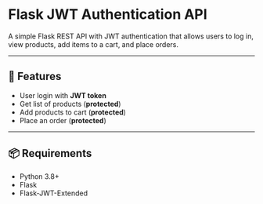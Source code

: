 # Flask JWT Authentication API

A simple Flask REST API with JWT authentication that allows users to log in, view products, add items to a cart, and place orders.

---

## 🚀 Features
- User login with **JWT token**  
- Get list of products (**protected**)  
- Add products to cart (**protected**)  
- Place an order (**protected**)  

---

## 📦 Requirements
- Python 3.8+
- Flask
- Flask-JWT-Extended
